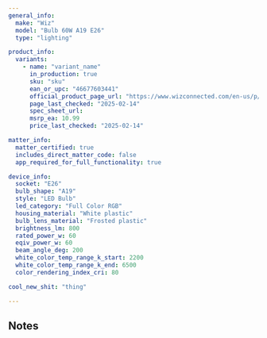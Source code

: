 ```yaml
---
general_info:
  make: "Wiz"
  model: "Bulb 60W A19 E26"
  type: "lighting"

product_info: 
  variants:
    - name: "variant_name"
      in_production: true
      sku: "sku"
      ean_or_upc: "46677603441"
      official_product_page_url: "https://www.wizconnected.com/en-us/p/modern-bulb-bulb-60w-a19-e26/046677603441"
      page_last_checked: "2025-02-14"
      spec_sheet_url:
      msrp_ea: 10.99
      price_last_checked: "2025-02-14"

matter_info:
  matter_certified: true
  includes_direct_matter_code: false
  app_required_for_full_functionality: true

device_info:
  socket: "E26"
  bulb_shape: "A19"
  style: "LED Bulb"
  led_category: "Full Color RGB"
  housing_material: "White plastic"
  bulb_lens_material: "Frosted plastic"
  brightness_lm: 800
  rated_power_w: 60
  eqiv_power_w: 60
  beam_angle_deg: 200
  white_color_temp_range_k_start: 2200
  white_color_temp_range_k_end: 6500
  color_rendering_index_cri: 80

cool_new_shit: "thing"

---
```


## Notes